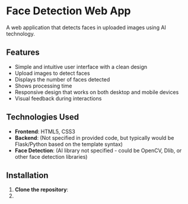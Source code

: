 # Face Detection Web App

A web application that detects faces in uploaded images using AI technology.

## Features

- Simple and intuitive user interface with a clean design
- Upload images to detect faces
- Displays the number of faces detected
- Shows processing time
- Responsive design that works on both desktop and mobile devices
- Visual feedback during interactions

## Technologies Used

- **Frontend**: HTML5, CSS3
- **Backend**: (Not specified in provided code, but typically would be Flask/Python based on the template syntax)
- **Face Detection**: (AI library not specified - could be OpenCV, Dlib, or other face detection libraries)

## Installation

1. **Clone the repository**:
2. 
